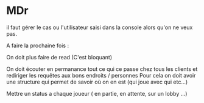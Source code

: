  # MDr
 il faut gérer le cas ou l'utilisateur saisi dans la console alors qu'on ne veux pas.



 A faire la prochaine fois : 


On doit plus faire de read (C'est bloquant)

On doit écouter en permanance tout ce qui ce passe chez tous les clients et rediriger les requêtes aux bons endroits / personnes
Pour cela on doit avoir une structure qui permet de savoir où on en est (qui joue avec qui etc...)

Mettre un status a chaque joueur ( en partie, en attente, sur un lobby ...)